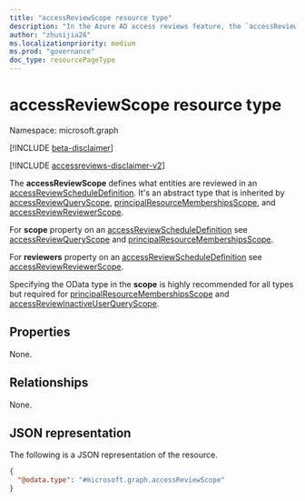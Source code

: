 ```yaml
---
title: "accessReviewScope resource type"
description: "In the Azure AD access reviews feature, the `accessReviewScope` represents what entities will be reviewed in an access review.  "
author: "zhusijia26"
ms.localizationpriority: medium
ms.prod: "governance"
doc_type: resourcePageType
---
```


# accessReviewScope resource type

Namespace: microsoft.graph

[!INCLUDE [beta-disclaimer](../../includes/beta-disclaimer.md)]

[!INCLUDE [accessreviews-disclaimer-v2](../../includes/accessreviews-disclaimer-v2.md)]

The **accessReviewScope** defines what entities are reviewed in an [accessReviewScheduleDefinition](accessreviewscheduledefinition.md). It's an abstract type that is inherited by [accessReviewQueryScope](accessreviewqueryscope.md), [principalResourceMembershipsScope](principalresourcemembershipsscope.md), and [accessReviewReviewerScope](accessreviewreviewerscope.md). 

For **scope** property on an [accessReviewScheduleDefinition](accessreviewscheduledefinition.md) see [accessReviewQueryScope](accessreviewqueryscope.md) and [principalResourceMembershipsScope](principalresourcemembershipsscope.md).

For **reviewers** property on an [accessReviewScheduleDefinition](accessreviewscheduledefinition.md) see [accessReviewReviewerScope](accessreviewreviewerscope.md).

Specifying the OData type in the **scope** is highly recommended for all types but required for [principalResourceMembershipsScope](principalresourcemembershipsscope.md) and [accessReviewInactiveUserQueryScope](../resources/accessreviewinactiveusersqueryscope.md).

## Properties
None.


## Relationships
None.

## JSON representation
The following is a JSON representation of the resource.
<!-- {
  "blockType": "resource",
  "@odata.type": "microsoft.graph.accessReviewScope"
}
-->
``` json
{
  "@odata.type": "#microsoft.graph.accessReviewScope"
}
```

<!--
{
  "type": "#page.annotation",
  "description": "accessReviewScope resource",
  "keywords": "",
  "section": "documentation",
  "tocPath": "",
  "suppressions": []
}
-->
